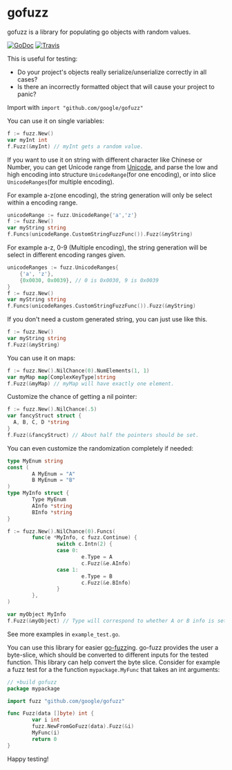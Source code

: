 gofuzz
======

gofuzz is a library for populating go objects with random values.

[![GoDoc](https://godoc.org/github.com/google/gofuzz?status.svg)](https://godoc.org/github.com/google/gofuzz)
[![Travis](https://travis-ci.org/google/gofuzz.svg?branch=master)](https://travis-ci.org/google/gofuzz)

This is useful for testing:

* Do your project's objects really serialize/unserialize correctly in all cases?
* Is there an incorrectly formatted object that will cause your project to panic?

Import with ```import "github.com/google/gofuzz"```

You can use it on single variables:
```go
f := fuzz.New()
var myInt int
f.Fuzz(&myInt) // myInt gets a random value.
```

If you want to use it on string with different character like Chinese or Number, 
you can get Unicode range from [Unicode](https://en.wikipedia.org/wiki/Plane_(Unicode)#Basic_Multilingual_Plane),
and parse the low and high encoding into structure `UnicodeRange`(for one encoding), 
or into slice `UnicodeRanges`(for multiple encoding). 

For example a-z(one encoding), the string generation will only be select 
within a encoding range.
```go
unicodeRange := fuzz.UnicodeRange{'a','z'}
f := fuzz.New()
var myString string
f.Funcs(unicodeRange.CustomStringFuzzFunc()).Fuzz(&myString)
```

For example a-z, 0-9 (Multiple encoding), the string generation will be select 
in different encoding ranges given.
```go
unicodeRanges := fuzz.UnicodeRanges{
	{'a', 'z'},
	{0x0030, 0x0039}, // 0 is 0x0030, 9 is 0x0039
}
f := fuzz.New()
var myString string
f.Funcs(unicodeRanges.CustomStringFuzzFunc()).Fuzz(&myString)
```

If you don't need a custom generated string, you can just use like this.
```go
f := fuzz.New()
var myString string
f.Fuzz(&myString)
```

You can use it on maps:
```go
f := fuzz.New().NilChance(0).NumElements(1, 1)
var myMap map[ComplexKeyType]string
f.Fuzz(&myMap) // myMap will have exactly one element.
```

Customize the chance of getting a nil pointer:
```go
f := fuzz.New().NilChance(.5)
var fancyStruct struct {
  A, B, C, D *string
}
f.Fuzz(&fancyStruct) // About half the pointers should be set.
```

You can even customize the randomization completely if needed:
```go
type MyEnum string
const (
        A MyEnum = "A"
        B MyEnum = "B"
)
type MyInfo struct {
        Type MyEnum
        AInfo *string
        BInfo *string
}

f := fuzz.New().NilChance(0).Funcs(
        func(e *MyInfo, c fuzz.Continue) {
                switch c.Intn(2) {
                case 0:
                        e.Type = A
                        c.Fuzz(&e.AInfo)
                case 1:
                        e.Type = B
                        c.Fuzz(&e.BInfo)
                }
        },
)

var myObject MyInfo
f.Fuzz(&myObject) // Type will correspond to whether A or B info is set.
```

See more examples in ```example_test.go```.

You can use this library for easier [go-fuzz](https://github.com/dvyukov/go-fuzz)ing.
go-fuzz provides the user a byte-slice, which should be converted to different inputs
for the tested function. This library can help convert the byte slice. Consider for
example a fuzz test for a the function `mypackage.MyFunc` that takes an int arguments:
```go
// +build gofuzz
package mypackage

import fuzz "github.com/google/gofuzz"

func Fuzz(data []byte) int {
        var i int
        fuzz.NewFromGoFuzz(data).Fuzz(&i)
        MyFunc(i)
        return 0
}
```

Happy testing!
